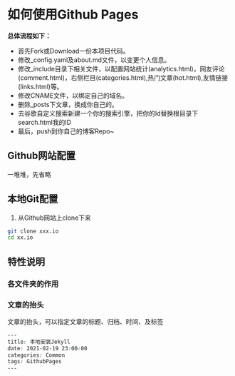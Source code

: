 # 如何使用Github Pages
**总体流程如下：**
* 首先Fork或Download一份本项目代码。
* 修改_config.yaml及about.md文件，以变更个人信息。
* 修改_include目录下相关文件，以配置网站统计(analytics.html)，网友评论(comment.html)，右侧栏目(categories.html),热门文章(hot.html),友情链接(links.html)等。
* 修改CNAME文件，以绑定自己的域名。
* 删除_posts下文章，换成你自己的。
* 去谷歌自定义搜索新建一个你的搜索引擎，把你的Id替换根目录下search.html我的ID
* 最后，push到你自己的博客Repo~


## Github网站配置
一堆堆，先省略


## 本地Git配置
1. 从Github网站上clone下来
```bash
git clone xxx.io
cd xx.io
```

## 特性说明
### 各文件夹的作用

### 文章的抬头
文章的抬头，可以指定文章的标题、归档、时间、及标签
```css
---
title: 本地安装Jekyll
date: 2021-02-19 23:00:00
categories: Common
tags: GithubPages
---
```





